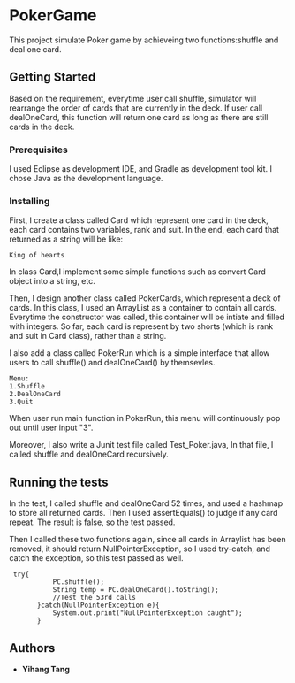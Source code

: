 # PokerGame

This project simulate Poker game by achieveing two functions:shuffle and deal one card.

## Getting Started

Based on the requirement, everytime user call shuffle, simulator will rearrange the order of cards that are currently in the deck.
If user call dealOneCard, this function will return one card as long as there are still cards in the deck.

### Prerequisites

I used Eclipse as development IDE, and Gradle as development tool kit. I chose Java as the development language.

### Installing

First, I create a class called Card which represent one card in the deck, each card contains two variables, rank and suit.
In the end, each card that returned as a string will be like:

```
King of hearts
```

In class Card,I implement some simple functions such as convert Card object into a string, etc.

Then, I design another class called PokerCards, which represent a deck of cards. In this class, I used an ArrayList as a container
to contain all cards. Everytime the constructor was called, this container will be intiate and filled with integers. So far, each
card is represent by two shorts (which is rank and suit in Card class), rather than a string.

I also add a class called PokerRun which is a simple interface that allow users to call shuffle() and dealOneCard() by themsevles.

```
Menu:
1.Shuffle
2.DealOneCard
3.Quit

```
When user run main function in PokerRun, this menu will continuously pop out until user input "3".

Moreover, I also write a Junit test file called Test_Poker.java, In that file, I called shuffle and dealOneCard recursively.

## Running the tests

In the test, I called shuffle and dealOneCard 52 times, and used a hashmap to store all returned cards. Then I used
assertEquals() to judge if any card repeat. The result is false, so the test passed.

Then I called these two functions again, since all cards in Arraylist has been removed, it should return NullPointerException,
so I used try-catch, and catch the exception, so this test passed as well.

```
 try{
		   PC.shuffle();
		   String temp = PC.dealOneCard().toString();
		   //Test the 53rd calls
	   }catch(NullPointerException e){
		   System.out.print("NullPointerException caught");
	   }

```

## Authors

* **Yihang Tang** 
